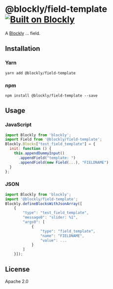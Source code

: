 <!--
  - TODO: Rename to the desired field name.
  -->
# @blockly/field-template [![Built on Blockly](https://tinyurl.com/built-on-blockly)](https://github.com/google/blockly)

<!--
  - TODO: Add field description.
  -->
A [Blockly](https://www.npmjs.com/package/blockly) ... field.

## Installation

<!--
  - TODO: Rename to field name.
  -->
### Yarn
```
yarn add @blockly/field-template
```

### npm
```
npm install @blockly/field-template --save
```

## Usage

<!--
  - TODO: Update usage and rename to field name.
  -->

### JavaScript
```js
import Blockly from 'blockly';
import Field from '@blockly/field-template';
Blockly.Blocks["test_field_template"] = {
  init: function () {
    this.appendDummyInput()
      .appendField("template: ")
      .appendField(new Field(...), "FIELDNAME")
  }
};
```
### JSON

```js
import Blockly from 'blockly';
import '@blockly/field-template';
Blockly.defineBlocksWithJsonArray([
    {
        "type": "test_field_template",
        "message0": "slider: %1",
        "args0": [
            {
                "type": "field_template",
                "name": "FIELDNAME",
                "value": ...
            }
        ]
    }]);
```

## License

Apache 2.0
